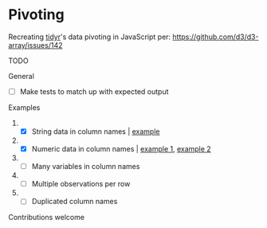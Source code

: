 Pivoting
===

Recreating [tidyr](https://tidyr.tidyverse.org/articles/pivot.html)'s data pivoting in JavaScript per: https://github.com/d3/d3-array/issues/142

TODO

General

- [ ] Make tests to match up with expected output

Examples

1. - [x] String data in column names | [example](./1_string-data-in-column-name.js)
2. - [x] Numeric data in column names | [example 1](./2a_numeric-data-in-column-name.js), [example 2](./2b_numeric-data-in-column-name.js)
3. - [ ] Many variables in column names
4. - [ ] Multiple observations per row
5. - [ ] Duplicated column names

Contributions welcome
